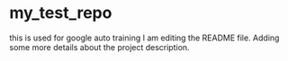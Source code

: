 # my_test_repo
this is used for google auto training
I am editing the README file. Adding some more details about the project description.
